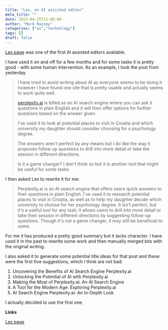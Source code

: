 ```yaml
---
title: "Lex, an AI assisted editor"
meta_title: ""
date: 2023-04-25T12:00:00
author: "Mark Rainey"
categories: ["ai","technology"]
tags: []
draft: false
---
```


[Lex.page](https://lex.page/) was one of the first AI assisted editors available. 


I have used it on and off for a few months and for some tasks it is pretty good - with some human intervention. As an example, I took the post from yesterday 

> I have tried to avoid writing about AI as everyone seems to be doing it however I have found one site that is pretty usable and actually seems to work quite well.
> 
> [perplexity.ai](http://perplexity.ai) is billed as an AI search engine where you can ask it questions in plain English and it will then offer options for further questions based on the answer given.
> 
> I've used it to look at potential places to visit in Croatia and which university my daughter should consider choosing for a psychology degree.
> 
> The answers aren't perfect by any means but I do like the way it proposes follow up questions to drill into more detail or take the session in different directions.
> 
> Is it a game changer? I don't think so but it is another tool that might be useful for some tasks.

I then asked Lex to rewrite it for me:

> Perplexity.ai is an AI search engine that offers users quick answers to their questions in plain English. I've used it to research potential places to visit in Croatia, as well as to help my daughter decide which university to choose for her psychology degree. It isn't perfect, but it's a useful tool for any task; it allows users to drill into more detail or take their session in different directions by suggesting follow-up questions. Though it's not a game changer, it may still be beneficial to some.

For me it has produced a pretty good summary but it lacks character. I have used it in the past to rewrite some work and then manually merged bits with the original writing. 

I also asked it to generate some potential title ideas for that post and these were the first five suggestions, which I think are not bad:

1.  Uncovering the Benefits of AI Search Engine Perplexity.ai
2.  Unlocking the Potential of AI with Perplexity.ai
3.  Making the Most of Perplexity.ai: An AI Search Engine
4.  A Tool for the Modern Age: Exploring Perplexity.ai
5.  AI Search Engine Perplexity.ai: An In-Depth Look

I actually decided to use the first one.

__Links__

[Lex.page](https://lex.page/)
